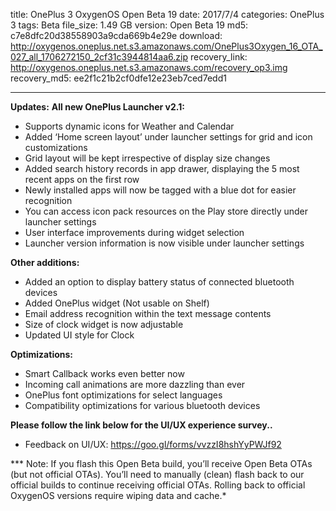 title: OnePlus 3 OxygenOS Open Beta 19
date: 2017/7/4
categories: OnePlus 3
tags: Beta
file_size: 1.49 GB
version: Open Beta 19
md5: c7e8dfc20d38558903a9cda669b4e29e
download: http://oxygenos.oneplus.net.s3.amazonaws.com/OnePlus3Oxygen_16_OTA_027_all_1706272150_2cf31c3944814aa6.zip
recovery_link: http://oxygenos.oneplus.net.s3.amazonaws.com/recovery_op3.img
recovery_md5: ee2f1c21b2cf0dfe12e23eb7ced7edd1

---
**Updates:**
**All new OnePlus Launcher v2.1:**
* Supports dynamic icons for Weather and Calendar
* Added ‘Home screen layout’ under launcher settings for grid and icon customizations
* Grid layout will be kept irrespective of display size changes
* Added search history records in app drawer, displaying the 5 most recent apps on the first row
* Newly installed apps will now be tagged with a blue dot for easier recognition
* You can access icon pack resources on the Play store directly under launcher settings
* User interface improvements during widget selection
* Launcher version information is now visible under launcher settings

**Other additions:**
* Added an option to display battery status of connected bluetooth devices
* Added OnePlus widget (Not usable on Shelf)
* Email address recognition within the text message contents
* Size of clock widget is now adjustable
* Updated UI style for Clock

**Optimizations:**
* Smart Callback works even better now
* Incoming call animations are more dazzling than ever
* OnePlus font optimizations for select languages
* Compatibility optimizations for various bluetooth devices



**Please follow the link below for the UI/UX experience survey..**
* Feedback on UI/UX: https://goo.gl/forms/vvzzI8hshYyPWJf92

*** Note: If you flash this Open Beta build, you’ll receive Open Beta OTAs (but not official OTAs). You’ll need to manually (clean) flash back to our official builds to continue receiving official OTAs. Rolling back to official OxygenOS versions require wiping data and cache.*